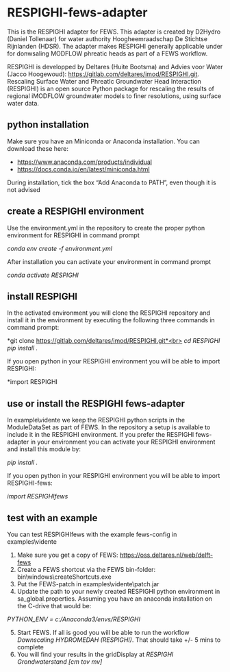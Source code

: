 # RESPIGHI-fews-adapter

This is the RESPIGHI adapter for FEWS. This adapter is created by D2Hydro (Daniel Tollenaar) for water authority Hoogheemraadschap De Stichtse Rijnlanden (HDSR). The adapter makes RESPIGHI generally 
applicable under for donwsaling MODFLOW phreatic heads as part of a FEWS workflow.

RESPIGHI is developped by Deltares (Huite Bootsma) and Advies voor Water (Jacco Hoogewoud): https://gitlab.com/deltares/imod/RESPIGHI.git. Rescaling Surface Water and PhreatIc Groundwater Head Interaction
(RESPIGHI) is an open source Python package for rescaling the results of regional iMODFLOW groundwater models to finer resolutions, using surface water data.

## python installation
Make sure you have an Miniconda or Anaconda installation. You can download these here:
 - https://www.anaconda.com/products/individual
 - https://docs.conda.io/en/latest/miniconda.html

During installation, tick the box “Add Anaconda to PATH”, even though it is not advised

## create a RESPIGHI environment
Use the environment.yml in the repository to create the proper python environment for RESPIGHI in command prompt

*conda env create -f environment.yml*

After installation you can activate your environment in command prompt

*conda activate RESPIGHI*

## install RESPIGHI
In the activated environment you will clone the RESPIGHI repository and install it in the environment by executing the following three commands in command prompt:

*git clone https://gitlab.com/deltares/imod/RESPIGHI.git*<br>
*cd RESPIGHI*<br>
*pip install .*

If you open python in your RESPIGHI environment you will be able to import RESPIGHI:

*import RESPIGHI

## use or install the RESPIGHI fews-adapter
In example\vidente we keep the RESPIGHI python scripts in the ModuleDataSet as part of FEWS. In the repository a setup is available to include it in the RESPIGHI environment.
If you prefer the RESPIGHI fews-adapter in your environment you can activate your RESPIGHI environment and install this module by:

*pip install .*

If you open python in your RESPIGHI environment you will be able to import RESPIGHI-fews:

*import RESPIGHIfews*

## test with an example
You can test RESPIGHIfews with the example fews-config in examples\vidente
1. Make sure you get a copy of FEWS: https://oss.deltares.nl/web/delft-fews
2. Create a FEWS shortcut via the FEWS bin-folder: bin\windows\createShortcuts.exe
3. Put the FEWS-patch in examples\vidente\patch.jar
4. Update the path to your newly created RESPIGHI python environment in sa_global.properties. Assuming you have an anaconda installation on the C-drive that would be:

*PYTHON_ENV = c:/Anaconda3/envs/RESPIGHI*

5. Start FEWS. If all is good you will be able to run the workflow *Downscaling HYDROMEDAH (RESPIGHI)*. That should take +/- 5 mins to complete
6. You will find your results in the gridDisplay at *RESPIGHI Grondwaterstand [cm tov mv]*